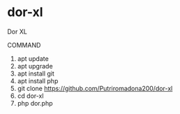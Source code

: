 # dor-xl
Dor XL

COMMAND
1. apt update
2. apt upgrade
3. apt install git
4. apt install php
5. git clone https://github.com/Putriromadona200/dor-xl
6. cd dor-xl
7. php dor.php
